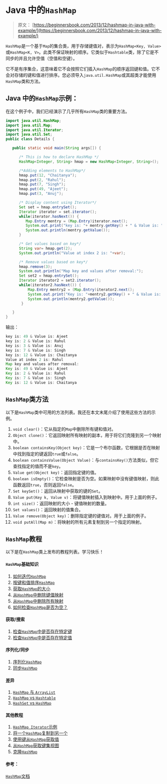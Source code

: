# Java 中的`HashMap`

> 原文： [https://beginnersbook.com/2013/12/hashmap-in-java-with-example/](https://beginnersbook.com/2013/12/hashmap-in-java-with-example/)

`HashMap`是一个基于`Map`的集合类，用于存储键值对，表示为`HashMap<Key, Value>`或`HashMap<K, V>`。此类不保证映射的顺序。它类似于`Hashtable`类，除了它是不同步的并且允许空值（空值和空键）。

它不是有序集合，这意味着它不会按照它们插入`HashMap`的顺序返回键和值。它不会对存储的键和值进行排序。您必须导入`java.util.HashMap`或其超类才能使用`HashMap`类和方法。

## Java 中的`HashMap`示例：

在这个例子中，我们已经演示了几乎所有`HashMap`类的重要方法。

```java
import java.util.HashMap;
import java.util.Map;
import java.util.Iterator;
import java.util.Set;
public class Details {

   public static void main(String args[]) {

      /* This is how to declare HashMap */
      HashMap<Integer, String> hmap = new HashMap<Integer, String>();

      /*Adding elements to HashMap*/
      hmap.put(12, "Chaitanya");
      hmap.put(2, "Rahul");
      hmap.put(7, "Singh");
      hmap.put(49, "Ajeet");
      hmap.put(3, "Anuj");

      /* Display content using Iterator*/
      Set set = hmap.entrySet();
      Iterator iterator = set.iterator();
      while(iterator.hasNext()) {
         Map.Entry mentry = (Map.Entry)iterator.next();
         System.out.print("key is: "+ mentry.getKey() + " & Value is: ");
         System.out.println(mentry.getValue());
      }

      /* Get values based on key*/
      String var= hmap.get(2);
      System.out.println("Value at index 2 is: "+var);

      /* Remove values based on key*/
      hmap.remove(3);
      System.out.println("Map key and values after removal:");
      Set set2 = hmap.entrySet();
      Iterator iterator2 = set2.iterator();
      while(iterator2.hasNext()) {
          Map.Entry mentry2 = (Map.Entry)iterator2.next();
          System.out.print("Key is: "+mentry2.getKey() + " & Value is: ");
          System.out.println(mentry2.getValue());
       }

   }
}
```

输出：

```java
key is: 49 & Value is: Ajeet
key is: 2 & Value is: Rahul
key is: 3 & Value is: Anuj
key is: 7 & Value is: Singh
key is: 12 & Value is: Chaitanya
Value at index 2 is: Rahul
Map key and values after removal:
Key is: 49 & Value is: Ajeet
Key is: 2 & Value is: Rahul
Key is: 7 & Value is: Singh
Key is: 12 & Value is: Chaitanya
```

## `HashMap`类方法

以下是`HashMap`类中可用的方法列表。我还在本文末尾介绍了使用这些方法的示例。

1.  `void clear()`：它从指定的`Map`中删除所有键和值对。
2.  `Object clone()`：它返回映射所有映射的副本，用于将它们克隆到另一个映射中。
3.  `boolean containsKey(Object key)`：它是一个布尔函数，它根据是否在映射中找到指定的键返回`true`或`false`。
4.  `boolean containsValue(Object Value)`：与`containsKey()`方法类似，但它查找指定的值而不是`key`。
5.  `Value get(Object key)`：返回指定键的值。
6.  `boolean isEmpty()`：它检查映射是否为空。如果映射中没有键值映射，则此函数返回`true`，否则返回`false`。
7.  `Set keySet()`：返回从映射中获取的键的`Set`。
8.  `Value put(Key k, Value v)`：将键值映射插入到映射中。用于上面的例子。
9.  `int size()`：返回映射的大小 - 键值映射的数量。
10.  `Set values()`：返回映射的值集合。
11.  `Value remove(Object key)`：删除指定键的键值对。用于上面的例子。
12.  `void putAll(Map m)`：将映射的所有元素复制到另一个指定的映射。

## `HashMap`教程

以下是在`HashMap`类上发布的教程列表。学习快乐！

#### `HashMap`基础知识

1.  [如何迭代`HashMap`](https://beginnersbook.com/2013/12/how-to-loop-hashmap-in-java/)
2.  [按键和值排序`HashMap`](https://beginnersbook.com/2013/12/how-to-sort-hashmap-in-java-by-keys-and-values/)
3.  [获取`HashMap`的大小](https://beginnersbook.com/2014/07/java-get-size-of-hashmap-example/)
4.  [从`HashMap`中删除键值映射](https://beginnersbook.com/2014/07/java-remove-mapping-from-hashmap-example/) 
5.  [从`HashMap`中删除所有映射](https://beginnersbook.com/2014/07/java-remove-all-mappings-from-hashmap-example/) 
6.  [如何检查`HashMap`是否为空？](https://beginnersbook.com/2014/08/how-to-check-if-a-hashmap-is-empty-or-not/)

#### 获取/搜索

1.  [检查`HashMap`中是否存在特定键](https://beginnersbook.com/2014/07/java-check-if-a-particular-key-exists-in-hashmap-example/)
2.  [检查`HashMap`中是否存在特定值](https://beginnersbook.com/2014/07/java-check-if-a-particular-value-exists-in-hashmap-example/)

#### 序列化/同步

1.  [序列化`HashMap`](https://beginnersbook.com/2013/12/how-to-serialize-hashmap-in-java/)
2.  [同步`HashMap`](https://beginnersbook.com/2013/12/how-to-synchronize-hashmap-in-java-with-example/)

#### 差异

1.  [`HashMap` 与 `ArrayList`](https://beginnersbook.com/2013/12/difference-between-arraylist-and-hashmap-in-java/)
2.  [`HashMap` vs `Hashtable`](https://beginnersbook.com/2014/06/difference-between-hashmap-and-hashtable/)
3.  [`HashSet` vs `HashMap`](https://beginnersbook.com/2014/08/hashset-vs-hashmap-java/)

#### 其他教程

1.  [`HashMap Iterator`示例](https://beginnersbook.com/2014/07/java-hashmap-iterator-example/)
2.  [将一个`HashMap`复制到另一个](https://beginnersbook.com/2014/08/how-to-copy-one-hashmap-content-to-another-hashmap/)
3.  [使用键从`HashMap`获取值](https://beginnersbook.com/2014/08/hashmap-get-value-from-key-example/) 
4.  [从`HashMap`获取键集视图](https://beginnersbook.com/2014/08/java-get-set-view-of-keys-from-hashmap/) 
5.  [克隆`HashMap`](https://beginnersbook.com/2014/08/clone-a-hashmap-in-java/)

#### 参考：

[`HashMap`文档](https://docs.oracle.com/javase/7/docs/api/java/util/HashMap.html)